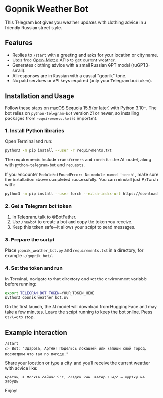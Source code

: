 # Gopnik Weather Bot

This Telegram bot gives you weather updates with clothing advice in a friendly Russian street style.

## Features
- Replies to `/start` with a greeting and asks for your location or city name.
- Uses free [Open-Meteo](https://open-meteo.com/) APIs to get current weather.
- Generates clothing advice with a small Russian GPT model (ruGPT3-small).
- All responses are in Russian with a casual "gopnik" tone.
- No paid services or API keys required (only your Telegram bot token).

## Installation and Usage

Follow these steps on macOS Sequoia 15.5 (or later) with Python 3.10+.
The bot relies on `python-telegram-bot` version 21 or newer, so installing
packages from `requirements.txt` is important.

### 1. Install Python libraries
Open Terminal and run:
```bash
python3 -m pip install --user -r requirements.txt
```
The requirements include `transformers` and `torch` for the AI model, along with
`python-telegram-bot` and `requests`.

If you encounter `ModuleNotFoundError: No module named 'torch'`, make sure the
installation above completed successfully. You can reinstall just PyTorch with:

```bash
python3 -m pip install --user torch --extra-index-url https://download.pytorch.org/whl/cpu
```

### 2. Get a Telegram bot token
1. In Telegram, talk to [@BotFather](https://t.me/BotFather).
2. Use `/newbot` to create a bot and copy the token you receive.
3. Keep this token safe—it allows your script to send messages.

### 3. Prepare the script
Place `gopnik_weather_bot.py` and `requirements.txt` in a directory, for example `~/gopnik_bot/`.

### 4. Set the token and run
In Terminal, navigate to that directory and set the environment variable before running:
```bash
export TELEGRAM_BOT_TOKEN=YOUR_TOKEN_HERE
python3 gopnik_weather_bot.py
```
On the first launch, the AI model will download from Hugging Face and may take
a few minutes. Leave the script running to keep the bot online. Press `Ctrl+C`
to stop.

## Example interaction
```
/start
👉 Bot: "Здарова, Артём! Поделись локацией или напиши свой город, посмотрим что там по погоде."
```
Share your location or type a city, and you'll receive the current weather with advice like:
```
Братан, в Москве сейчас 5°C, осадки 2мм, ветер 4 м/с — куртку не забудь
```

Enjoy!
